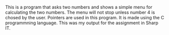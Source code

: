This is a program that asks two numbers and shows a simple menu for calculating the two numbers. The menu will not stop unless number 4 is chosed by the user. Pointers are used in this program. It is made using the C programmning language. This was my output for the assignment in Sharp IT.
